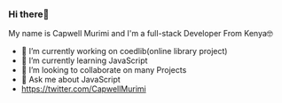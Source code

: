 ### Hi there👋 

My name is Capwell Murimi and I'm a full-stack Developer From Kenya🤓
- 🔭 I’m currently working on coedlib(online library project)
- 🌱 I’m currently learning JavaScript 
- 👯 I’m looking to collaborate on many Projects
- 💬 Ask me about JavaScript
- https://twitter.com/CapwellMurimi


